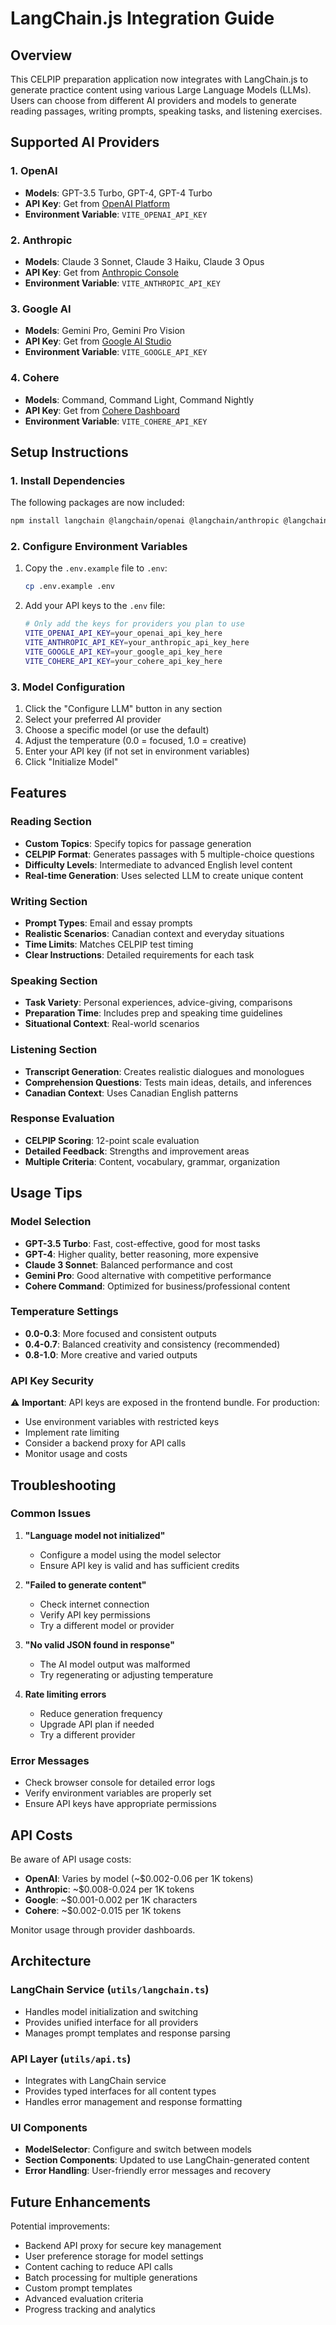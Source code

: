 # LangChain.js Integration Guide

## Overview

This CELPIP preparation application now integrates with LangChain.js to generate practice content using various Large Language Models (LLMs). Users can choose from different AI providers and models to generate reading passages, writing prompts, speaking tasks, and listening exercises.

## Supported AI Providers

### 1. OpenAI

- **Models**: GPT-3.5 Turbo, GPT-4, GPT-4 Turbo
- **API Key**: Get from [OpenAI Platform](https://platform.openai.com/api-keys)
- **Environment Variable**: `VITE_OPENAI_API_KEY`

### 2. Anthropic

- **Models**: Claude 3 Sonnet, Claude 3 Haiku, Claude 3 Opus
- **API Key**: Get from [Anthropic Console](https://console.anthropic.com/)
- **Environment Variable**: `VITE_ANTHROPIC_API_KEY`

### 3. Google AI

- **Models**: Gemini Pro, Gemini Pro Vision
- **API Key**: Get from [Google AI Studio](https://makersuite.google.com/app/apikey)
- **Environment Variable**: `VITE_GOOGLE_API_KEY`

### 4. Cohere

- **Models**: Command, Command Light, Command Nightly
- **API Key**: Get from [Cohere Dashboard](https://dashboard.cohere.ai/api-keys)
- **Environment Variable**: `VITE_COHERE_API_KEY`

## Setup Instructions

### 1. Install Dependencies

The following packages are now included:

```bash
npm install langchain @langchain/openai @langchain/anthropic @langchain/google-genai @langchain/cohere @langchain/core
```

### 2. Configure Environment Variables

1. Copy the `.env.example` file to `.env`:

   ```bash
   cp .env.example .env
   ```

2. Add your API keys to the `.env` file:
   ```bash
   # Only add the keys for providers you plan to use
   VITE_OPENAI_API_KEY=your_openai_api_key_here
   VITE_ANTHROPIC_API_KEY=your_anthropic_api_key_here
   VITE_GOOGLE_API_KEY=your_google_api_key_here
   VITE_COHERE_API_KEY=your_cohere_api_key_here
   ```

### 3. Model Configuration

1. Click the "Configure LLM" button in any section
2. Select your preferred AI provider
3. Choose a specific model (or use the default)
4. Adjust the temperature (0.0 = focused, 1.0 = creative)
5. Enter your API key (if not set in environment variables)
6. Click "Initialize Model"

## Features

### Reading Section

- **Custom Topics**: Specify topics for passage generation
- **CELPIP Format**: Generates passages with 5 multiple-choice questions
- **Difficulty Levels**: Intermediate to advanced English level content
- **Real-time Generation**: Uses selected LLM to create unique content

### Writing Section

- **Prompt Types**: Email and essay prompts
- **Realistic Scenarios**: Canadian context and everyday situations
- **Time Limits**: Matches CELPIP test timing
- **Clear Instructions**: Detailed requirements for each task

### Speaking Section

- **Task Variety**: Personal experiences, advice-giving, comparisons
- **Preparation Time**: Includes prep and speaking time guidelines
- **Situational Context**: Real-world scenarios

### Listening Section

- **Transcript Generation**: Creates realistic dialogues and monologues
- **Comprehension Questions**: Tests main ideas, details, and inferences
- **Canadian Context**: Uses Canadian English patterns

### Response Evaluation

- **CELPIP Scoring**: 12-point scale evaluation
- **Detailed Feedback**: Strengths and improvement areas
- **Multiple Criteria**: Content, vocabulary, grammar, organization

## Usage Tips

### Model Selection

- **GPT-3.5 Turbo**: Fast, cost-effective, good for most tasks
- **GPT-4**: Higher quality, better reasoning, more expensive
- **Claude 3 Sonnet**: Balanced performance and cost
- **Gemini Pro**: Good alternative with competitive performance
- **Cohere Command**: Optimized for business/professional content

### Temperature Settings

- **0.0-0.3**: More focused and consistent outputs
- **0.4-0.7**: Balanced creativity and consistency (recommended)
- **0.8-1.0**: More creative and varied outputs

### API Key Security

⚠️ **Important**: API keys are exposed in the frontend bundle. For production:

- Use environment variables with restricted keys
- Implement rate limiting
- Consider a backend proxy for API calls
- Monitor usage and costs

## Troubleshooting

### Common Issues

1. **"Language model not initialized"**

   - Configure a model using the model selector
   - Ensure API key is valid and has sufficient credits

2. **"Failed to generate content"**

   - Check internet connection
   - Verify API key permissions
   - Try a different model or provider

3. **"No valid JSON found in response"**

   - The AI model output was malformed
   - Try regenerating or adjusting temperature

4. **Rate limiting errors**
   - Reduce generation frequency
   - Upgrade API plan if needed
   - Try a different provider

### Error Messages

- Check browser console for detailed error logs
- Verify environment variables are properly set
- Ensure API keys have appropriate permissions

## API Costs

Be aware of API usage costs:

- **OpenAI**: Varies by model (~$0.002-0.06 per 1K tokens)
- **Anthropic**: ~$0.008-0.024 per 1K tokens
- **Google**: ~$0.001-0.002 per 1K characters
- **Cohere**: ~$0.002-0.015 per 1K tokens

Monitor usage through provider dashboards.

## Architecture

### LangChain Service (`utils/langchain.ts`)

- Handles model initialization and switching
- Provides unified interface for all providers
- Manages prompt templates and response parsing

### API Layer (`utils/api.ts`)

- Integrates with LangChain service
- Provides typed interfaces for all content types
- Handles error management and response formatting

### UI Components

- **ModelSelector**: Configure and switch between models
- **Section Components**: Updated to use LangChain-generated content
- **Error Handling**: User-friendly error messages and recovery

## Future Enhancements

Potential improvements:

- Backend API proxy for secure key management
- User preference storage for model settings
- Content caching to reduce API calls
- Batch processing for multiple generations
- Custom prompt templates
- Advanced evaluation criteria
- Progress tracking and analytics
